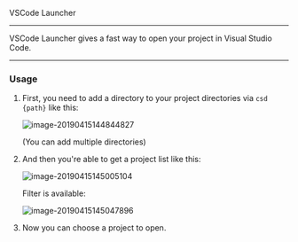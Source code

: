 VSCode Launcher

---

VSCode Launcher gives a fast way to open your project in Visual Studio Code.

---

### Usage

1. First, you need to add a directory to your project directories via `csd {path}` like this:

   ![image-20190415144844827](https://ws3.sinaimg.cn/large/006tNc79ly1g23bj24npoj30vg06iaay.jpg)

   (You can add multiple directories)

2. And then you're able to get a project list like this:

   ![image-20190415145005104](https://ws3.sinaimg.cn/large/006tNc79ly1g23bkd5gbzj30vu0rgn63.jpg)

   Filter is available:

   ![image-20190415145047896](https://ws4.sinaimg.cn/large/006tNc79ly1g23bl4x833j30vo06y0u3.jpg)

3. Now you can choose a project to open.